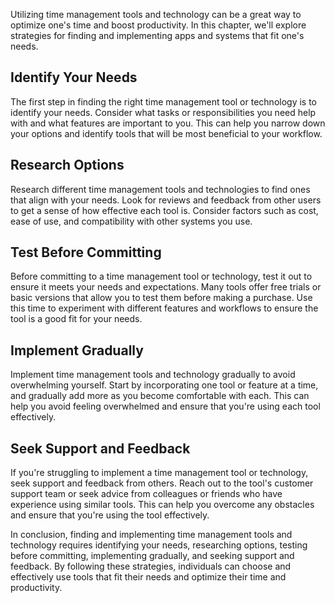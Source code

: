 
Utilizing time management tools and technology can be a great way to optimize one's time and boost productivity. In this chapter, we'll explore strategies for finding and implementing apps and systems that fit one's needs.

Identify Your Needs
-------------------

The first step in finding the right time management tool or technology is to identify your needs. Consider what tasks or responsibilities you need help with and what features are important to you. This can help you narrow down your options and identify tools that will be most beneficial to your workflow.

Research Options
----------------

Research different time management tools and technologies to find ones that align with your needs. Look for reviews and feedback from other users to get a sense of how effective each tool is. Consider factors such as cost, ease of use, and compatibility with other systems you use.

Test Before Committing
----------------------

Before committing to a time management tool or technology, test it out to ensure it meets your needs and expectations. Many tools offer free trials or basic versions that allow you to test them before making a purchase. Use this time to experiment with different features and workflows to ensure the tool is a good fit for your needs.

Implement Gradually
-------------------

Implement time management tools and technology gradually to avoid overwhelming yourself. Start by incorporating one tool or feature at a time, and gradually add more as you become comfortable with each. This can help you avoid feeling overwhelmed and ensure that you're using each tool effectively.

Seek Support and Feedback
-------------------------

If you're struggling to implement a time management tool or technology, seek support and feedback from others. Reach out to the tool's customer support team or seek advice from colleagues or friends who have experience using similar tools. This can help you overcome any obstacles and ensure that you're using the tool effectively.

In conclusion, finding and implementing time management tools and technology requires identifying your needs, researching options, testing before committing, implementing gradually, and seeking support and feedback. By following these strategies, individuals can choose and effectively use tools that fit their needs and optimize their time and productivity.
